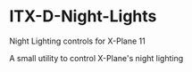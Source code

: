 # ITX-D-Night-Lights
Night Lighting controls for X-Plane 11

A small utility to control X-Plane's night lighting
